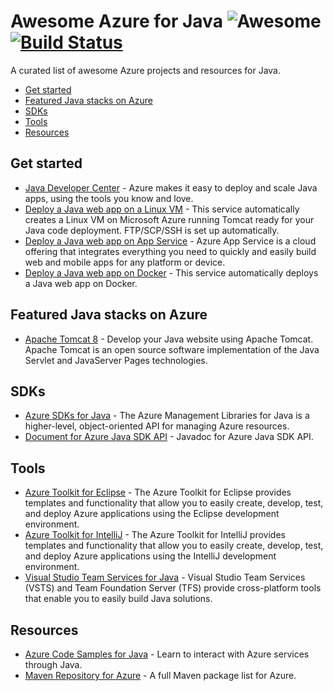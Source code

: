 # Awesome Azure for Java ![Awesome](https://cdn.rawgit.com/sindresorhus/awesome/d7305f38d29fed78fa85652e3a63e154dd8e8829/media/badge.svg) [![Build Status](https://travis-ci.org/formulahendry/awesome-azure-for-java.svg?branch=master)](https://travis-ci.org/formulahendry/awesome-azure-for-java)

A curated list of awesome Azure projects and resources for Java.

- [Get started](#get-started)
- [Featured Java stacks on Azure](#featured-java-stacks-on-azure)
- [SDKs](#sdks)
- [Tools](#tools)
- [Resources](#resources)

## Get started

- [Java Developer Center](https://azure.microsoft.com/en-us/develop/java/) - Azure makes it easy to deploy and scale Java apps, using the tools you know and love.
- [Deploy a Java web app on a Linux VM](https://easycreate.azure.com/) - This service automatically creates a Linux VM on Microsoft Azure running Tomcat ready for your Java code deployment. FTP/SCP/SSH is set up automatically.
- [Deploy a Java web app on App Service](https://azure.microsoft.com/en-us/try/app-service/web/?language=java) - Azure App Service is a cloud offering that integrates everything you need to quickly and easily build web and mobile apps for any platform or device.
- [Deploy a Java web app on Docker](https://easycreate.azure.com/dockerVM) - This service automatically deploys a Java web app on Docker.

## Featured Java stacks on Azure

- [Apache Tomcat 8](https://azuremarketplace.microsoft.com/en-us/marketplace/apps/Microsoft.ApacheTomcat7) - Develop your Java website using Apache Tomcat. Apache Tomcat is an open source software implementation of the Java Servlet and JavaServer Pages technologies.

## SDKs

- [Azure SDKs for Java](https://github.com/Azure/azure-sdk-for-java) - The Azure Management Libraries for Java is a higher-level, object-oriented API for managing Azure resources.
- [Document for Azure Java SDK API](https://azure.github.io/azure-sdk-for-java/) - Javadoc for Azure Java SDK API.

## Tools

- [Azure Toolkit for Eclipse](https://docs.microsoft.com/en-us/azure/azure-toolkit-for-eclipse) - The Azure Toolkit for Eclipse provides templates and functionality that allow you to easily create, develop, test, and deploy Azure applications using the Eclipse development environment.
- [Azure Toolkit for IntelliJ](https://docs.microsoft.com/en-us/azure/azure-toolkit-for-intellij) - The Azure Toolkit for IntelliJ provides templates and functionality that allow you to easily create, develop, test, and deploy Azure applications using the IntelliJ development environment.
- [Visual Studio Team Services for Java](https://java.visualstudio.com/) - Visual Studio Team Services (VSTS) and Team Foundation Server (TFS) provide cross-platform tools that enable you to easily build Java solutions.

## Resources

- [Azure Code Samples for Java](https://azure.microsoft.com/en-us/resources/samples/?platform=java) - Learn to interact with Azure services through Java.
- [Maven Repository for Azure](https://mvnrepository.com/artifact/com.microsoft.azure) - A full Maven package list for Azure.
